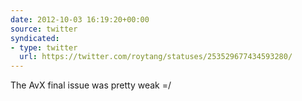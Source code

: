 ```yaml
---
date: 2012-10-03 16:19:20+00:00
source: twitter
syndicated:
- type: twitter
  url: https://twitter.com/roytang/statuses/253529677434593280/
---
```


The AvX final issue was pretty weak =/